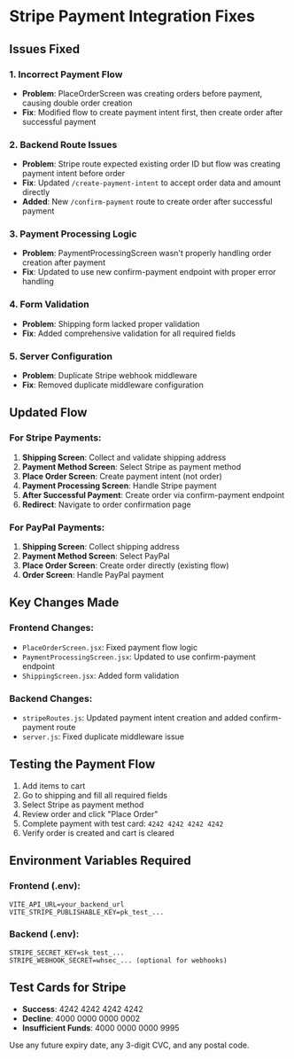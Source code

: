 # Stripe Payment Integration Fixes

## Issues Fixed

### 1. **Incorrect Payment Flow**
- **Problem**: PlaceOrderScreen was creating orders before payment, causing double order creation
- **Fix**: Modified flow to create payment intent first, then create order after successful payment

### 2. **Backend Route Issues**
- **Problem**: Stripe route expected existing order ID but flow was creating payment intent before order
- **Fix**: Updated `/create-payment-intent` to accept order data and amount directly
- **Added**: New `/confirm-payment` route to create order after successful payment

### 3. **Payment Processing Logic**
- **Problem**: PaymentProcessingScreen wasn't properly handling order creation after payment
- **Fix**: Updated to use new confirm-payment endpoint with proper error handling

### 4. **Form Validation**
- **Problem**: Shipping form lacked proper validation
- **Fix**: Added comprehensive validation for all required fields

### 5. **Server Configuration**
- **Problem**: Duplicate Stripe webhook middleware
- **Fix**: Removed duplicate middleware configuration

## Updated Flow

### For Stripe Payments:
1. **Shipping Screen**: Collect and validate shipping address
2. **Payment Method Screen**: Select Stripe as payment method
3. **Place Order Screen**: Create payment intent (not order)
4. **Payment Processing Screen**: Handle Stripe payment
5. **After Successful Payment**: Create order via confirm-payment endpoint
6. **Redirect**: Navigate to order confirmation page

### For PayPal Payments:
1. **Shipping Screen**: Collect shipping address
2. **Payment Method Screen**: Select PayPal
3. **Place Order Screen**: Create order directly (existing flow)
4. **Order Screen**: Handle PayPal payment

## Key Changes Made

### Frontend Changes:
- `PlaceOrderScreen.jsx`: Fixed payment flow logic
- `PaymentProcessingScreen.jsx`: Updated to use confirm-payment endpoint
- `ShippingScreen.jsx`: Added form validation

### Backend Changes:
- `stripeRoutes.js`: Updated payment intent creation and added confirm-payment route
- `server.js`: Fixed duplicate middleware issue

## Testing the Payment Flow

1. Add items to cart
2. Go to shipping and fill all required fields
3. Select Stripe as payment method
4. Review order and click "Place Order"
5. Complete payment with test card: `4242 4242 4242 4242`
6. Verify order is created and cart is cleared

## Environment Variables Required

### Frontend (.env):
```
VITE_API_URL=your_backend_url
VITE_STRIPE_PUBLISHABLE_KEY=pk_test_...
```

### Backend (.env):
```
STRIPE_SECRET_KEY=sk_test_...
STRIPE_WEBHOOK_SECRET=whsec_... (optional for webhooks)
```

## Test Cards for Stripe

- **Success**: 4242 4242 4242 4242
- **Decline**: 4000 0000 0000 0002
- **Insufficient Funds**: 4000 0000 0000 9995

Use any future expiry date, any 3-digit CVC, and any postal code.